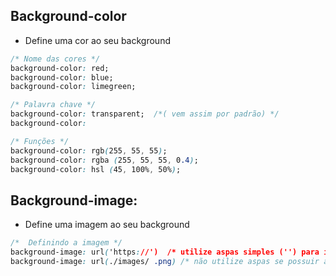 
## Background-color
* Define uma cor ao seu background

```css
/* Nome das cores */
background-color: red; 
background-color: blue;
background-color: limegreen;

/* Palavra chave */
background-color: transparent;  /*( vem assim por padrão) */
background-color: 

/* Funções */ 
background-color: rgb(255, 55, 55);
background-color: rgba (255, 55, 55, 0.4);
background-color: hsl (45, 100%, 50%);
```


## Background-image:
* Define uma imagem ao seu background 
```css
/*  Definindo a imagem */
background-image: url('https://')  /* utilize aspas simples ('') para imagens da web */
background-image: url(./images/ .png) /* não utilize aspas se possuir a imagem no repositório */    